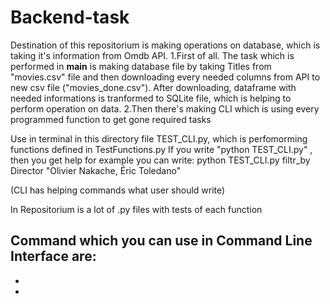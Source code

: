 # Backend-task
Destination of this repositorium is making operations on database, which is taking it's information from Omdb API.
1.First of all. The task which is performed in __main__ is making database file by taking Titles from "movies.csv" file and then downloading every needed columns from API to new csv file ("movies_done.csv"). After downloading, dataframe with needed informations is tranformed to SQLite file, which is helping to perform operation on data.
2.Then there's making CLI which is using every programmed function to get gone required tasks

Use in terminal in this directory file TEST_CLI.py, which is perfomorming functions defined in TestFunctions.py
If you write "python TEST_CLI.py" , then you get help
for example you can write: python TEST_CLI.py filtr_by Director "Olivier Nakache, Éric Toledano"


(CLI has helping commands what user should write)

In Repositorium is a lot of .py files with tests of each function

Command which you can use in Command Line Interface are:
-
-
-
